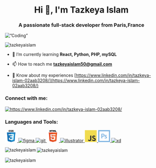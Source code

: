 <h1 align="center">Hi 👋, I'm Tazkeya Islam</h1>
<h3 align="center">A passionate full-stack developer from Paris,France</h3>

<img align=”right” alt=”Coding” width=”400” src= “https://media.tenor.com/8tr_CU6730MAAAAC/web-dev-website-development.gif”>

<p align="left"> <img src="https://komarev.com/ghpvc/?username=tazkeyaislam&label=Profile%20views&color=0e75b6&style=flat" alt="tazkeyaislam" /> </p>

- 🌱 I’m currently learning **React, Python, PHP, mySQL**

- 📫 How to reach me **tazkeyaislam50@gmail.com**

- 📄 Know about my experiences [https://www.linkedin.com/in/tazkeya-islam-02aab3208/](https://www.linkedin.com/in/tazkeya-islam-02aab3208/)

<h3 align="left">Connect with me:</h3>
<p align="left">
<a href="https://linkedin.com/in/https://www.linkedin.com/in/tazkeya-islam-02aab3208/" target="blank"><img align="center" src="https://raw.githubusercontent.com/rahuldkjain/github-profile-readme-generator/master/src/images/icons/Social/linked-in-alt.svg" alt="https://www.linkedin.com/in/tazkeya-islam-02aab3208/" height="30" width="40" /></a>
</p>

<h3 align="left">Languages and Tools:</h3>
<p align="left"> <a href="https://www.w3schools.com/css/" target="_blank" rel="noreferrer"> <img src="https://raw.githubusercontent.com/devicons/devicon/master/icons/css3/css3-original-wordmark.svg" alt="css3" width="40" height="40"/> </a> <a href="https://www.figma.com/" target="_blank" rel="noreferrer"> <img src="https://www.vectorlogo.zone/logos/figma/figma-icon.svg" alt="figma" width="40" height="40"/> </a> <a href="https://git-scm.com/" target="_blank" rel="noreferrer"> <img src="https://www.vectorlogo.zone/logos/git-scm/git-scm-icon.svg" alt="git" width="40" height="40"/> </a> <a href="https://www.w3.org/html/" target="_blank" rel="noreferrer"> <img src="https://raw.githubusercontent.com/devicons/devicon/master/icons/html5/html5-original-wordmark.svg" alt="html5" width="40" height="40"/> </a> <a href="https://www.adobe.com/in/products/illustrator.html" target="_blank" rel="noreferrer"> <img src="https://www.vectorlogo.zone/logos/adobe_illustrator/adobe_illustrator-icon.svg" alt="illustrator" width="40" height="40"/> </a> <a href="https://developer.mozilla.org/en-US/docs/Web/JavaScript" target="_blank" rel="noreferrer"> <img src="https://raw.githubusercontent.com/devicons/devicon/master/icons/javascript/javascript-original.svg" alt="javascript" width="40" height="40"/> </a> <a href="https://www.photoshop.com/en" target="_blank" rel="noreferrer"> <img src="https://raw.githubusercontent.com/devicons/devicon/master/icons/photoshop/photoshop-line.svg" alt="photoshop" width="40" height="40"/> </a> <a href="https://www.adobe.com/products/xd.html" target="_blank" rel="noreferrer"> <img src="https://cdn.worldvectorlogo.com/logos/adobe-xd.svg" alt="xd" width="40" height="40"/> </a> </p>

<p><img align="left" src="https://github-readme-stats.vercel.app/api/top-langs?username=tazkeyaislam&show_icons=true&locale=en&layout=compact" alt="tazkeyaislam" /></p>

<p>&nbsp;<img align="center" src="https://github-readme-stats.vercel.app/api?username=tazkeyaislam&show_icons=true&locale=en" alt="tazkeyaislam" /></p>

<p><img align="center" src="https://github-readme-streak-stats.herokuapp.com/?user=tazkeyaislam&" alt="tazkeyaislam" /></p>

